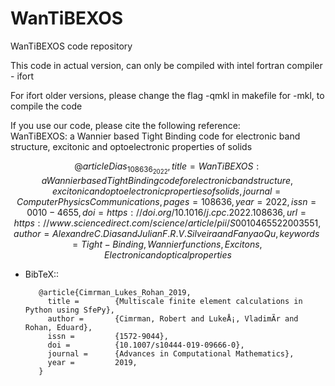 # WanTiBEXOS
WanTiBEXOS code repository

This code in actual version, can only be compiled with intel fortran compiler - ifort

For ifort older versions, please change the flag -qmkl in makefile for -mkl, to compile the code

If you use our code, please cite the following reference:  
WanTiBEXOS: a Wannier based Tight Binding code for electronic band structure, excitonic and optoelectronic properties of solids

$$
@article{Dias_108636_2022,                                                                                                                                               
title = {WanTiBEXOS: a Wannier based Tight Binding code for electronic band structure, excitonic and optoelectronic properties of solids},                               
journal = {Computer Physics Communications},                                                                                                                             
pages = {108636},                                                                                                                                                         
year = {2022},                                                                                                                                                           
issn = {0010-4655},                                                                                                                                                       
doi = {https://doi.org/10.1016/j.cpc.2022.108636},                                                                                                                       
url = {https://www.sciencedirect.com/science/article/pii/S0010465522003551},                                                                                             
author = {Alexandre C. Dias and Julian F.R.V. Silveira and Fanyao Qu},                                                                                                   
keywords = {Tight-Binding, Wannier functions, Excitons, Electronic and optical properties}}
$$

- BibTeX::

         @article{Cimrman_Lukes_Rohan_2019,
           title =        {Multiscale finite element calculations in Python using SfePy},
           author =       {Cimrman, Robert and LukeÅ¡, VladimÃ­r and Rohan, Eduard},
           issn =         {1572-9044},
           doi =          {10.1007/s10444-019-09666-0},
           journal =      {Advances in Computational Mathematics},
           year =         2019,
         }
